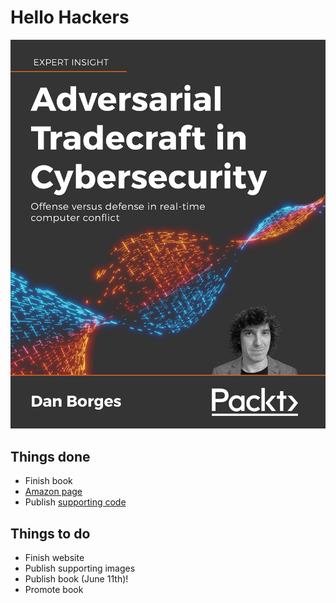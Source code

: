 
# Hello Hackers

![offense vs defense](AdversarialTradecraftCover.jpg "Adversarial Tradecraft in Cybersecurity")

## Things done
- Finish book
- [Amazon page](https://www.amazon.com/Adversarial-Tradecraft-Cybersecurity-real-time-computer-ebook/dp/B0957LV496/)
- Publish [supporting code](https://github.com/ahhh/Cybersecurity-Tradecraft)


## Things to do
- Finish website
- Publish supporting images
- Publish book (June 11th)!
- Promote book
